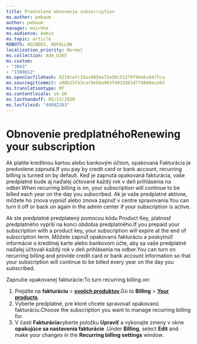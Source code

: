 ```yaml
---
title: Predvolené obnovenie subsscription
ms.author: pebaum
author: pebaum
manager: mnirkhe
ms.audience: Admin
ms.topic: article
ROBOTS: NOINDEX, NOFOLLOW
localization_priority: Normal
ms.collection: Adm_O365
ms.custom:
- "3043"
- "1500012"
ms.openlocfilehash: 8219cefc33ac085ee71e50c512f9f94abc047fca
ms.sourcegitcommit: a98b25fa3cac9ebba983f4932881d774880aca93
ms.translationtype: MT
ms.contentlocale: sk-SK
ms.lasthandoff: 05/13/2020
ms.locfileid: "44062263"
---
```

# <a name="renewing-your-subscription"></a><span data-ttu-id="d3cb5-102">Obnovenie predplatného</span><span class="sxs-lookup"><span data-stu-id="d3cb5-102">Renewing your subscription</span></span>

<span data-ttu-id="d3cb5-103">Ak platíte kreditnou kartou alebo bankovým účtom, opakovaná Fakturácia je predvolene zapnutá.</span><span class="sxs-lookup"><span data-stu-id="d3cb5-103">If you pay by credit card or bank account, recurring billing is turned on by default.</span></span> <span data-ttu-id="d3cb5-104">Keď je zapnutá opakovaná fakturácia, vaše predplatné bude aj naďalej účtované každý rok v deň prihlásenia na odber.</span><span class="sxs-lookup"><span data-stu-id="d3cb5-104">When recurring billing is on, your subscription will continue to be billed each year on the day you subscribed.</span></span> <span data-ttu-id="d3cb5-105">Ak je vaše predplatné aktívne, môžete ho znova vypnúť alebo znova zapnúť v centre spravovania.</span><span class="sxs-lookup"><span data-stu-id="d3cb5-105">You can turn it off or back on again in the admin center if your subscription is active.</span></span>

<span data-ttu-id="d3cb5-106">Ak ste predplatné predplatený pomocou kódu Product Key, platnosť predplatného vyprší na konci obdobia predplatného.</span><span class="sxs-lookup"><span data-stu-id="d3cb5-106">If you prepaid your subscription with a product key, your subscription will expire at the end of subscription term.</span></span> <span data-ttu-id="d3cb5-107">Môžete zapnúť opakovanú fakturáciu a poskytnúť informácie o kreditnej karte alebo bankovom účte, aby sa vaše predplatné naďalej účtovali každý rok v deň prihlásenia na odber.</span><span class="sxs-lookup"><span data-stu-id="d3cb5-107">You can turn on recurring billing and provide credit card or bank account information so that your subscription will continue to be billed every year on the day you subscribed.</span></span>

<span data-ttu-id="d3cb5-108">Zapnutie opakovanej fakturácie:</span><span class="sxs-lookup"><span data-stu-id="d3cb5-108">To turn recurring billing on:</span></span> 

1. <span data-ttu-id="d3cb5-109">Prejdite na **fakturáciu**  >  **[svojich produktov](https://go.microsoft.com/fwlink/p/?linkid=842054)**.</span><span class="sxs-lookup"><span data-stu-id="d3cb5-109">Go to **Billing** > **[Your products](https://go.microsoft.com/fwlink/p/?linkid=842054)**.</span></span>
2. <span data-ttu-id="d3cb5-110">Vyberte predplatné, pre ktoré chcete spravovať opakovanú fakturáciu.</span><span class="sxs-lookup"><span data-stu-id="d3cb5-110">Choose the subscription you want to manage recurring billing for.</span></span>
3. <span data-ttu-id="d3cb5-111">V časti **Fakturácia**vyberte položku **Upraviť** a vykonajte zmeny v okne **opakujúce sa nastavenia fakturácie** .</span><span class="sxs-lookup"><span data-stu-id="d3cb5-111">Under **Billing**, select **Edit** and make your changes in the **Recurring billing settings** window.</span></span> 